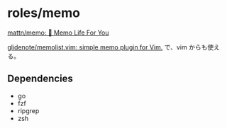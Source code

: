 # roles/memo
[mattn/memo: 📓 Memo Life For You](https://github.com/mattn/memo)

[glidenote/memolist.vim: simple memo plugin for Vim.](https://github.com/glidenote/memolist.vim) で、vim からも使える。



## Dependencies
- go
- fzf
- ripgrep
- zsh

